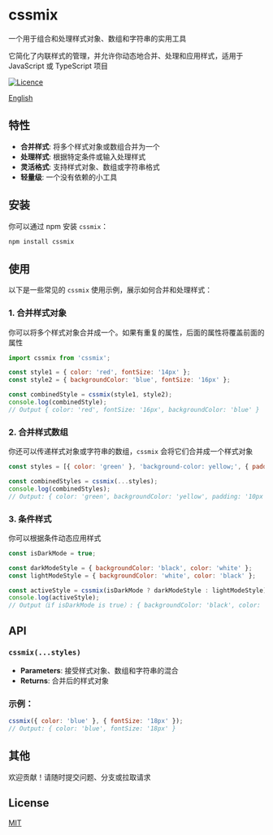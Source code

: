 # cssmix

一个用于组合和处理样式对象、数组和字符串的实用工具

它简化了内联样式的管理，并允许你动态地合并、处理和应用样式，适用于 JavaScript 或 TypeScript 项目

<p>
  <a aria-label="Licence" href="https://github.com/dafengzhen/cssmix/blob/main/LICENSE">
    <img alt="Licence" src="https://img.shields.io/github/license/dafengzhen/cssmix?style=flat-quare&labelColor=000000" />
  </a>
</p>

[English](./README.md)

## 特性

- **合并样式**: 将多个样式对象或数组合并为一个
- **处理样式**: 根据特定条件或输入处理样式
- **灵活格式**: 支持样式对象、数组或字符串格式
- **轻量级**: 一个没有依赖的小工具

## 安装

你可以通过 npm 安装 `cssmix`：

```bash
npm install cssmix
```

## 使用

以下是一些常见的 `cssmix` 使用示例，展示如何合并和处理样式：

### 1. 合并样式对象

你可以将多个样式对象合并成一个。如果有重复的属性，后面的属性将覆盖前面的属性

```js
import cssmix from 'cssmix';

const style1 = { color: 'red', fontSize: '14px' };
const style2 = { backgroundColor: 'blue', fontSize: '16px' };

const combinedStyle = cssmix(style1, style2);
console.log(combinedStyle);
// Output { color: 'red', fontSize: '16px', backgroundColor: 'blue' }
```

### 2. 合并样式数组

你还可以传递样式对象或字符串的数组，`cssmix` 会将它们合并成一个样式对象

```js
const styles = [{ color: 'green' }, 'background-color: yellow;', { padding: '10px' }];

const combinedStyles = cssmix(...styles);
console.log(combinedStyles);
// Output: { color: 'green', backgroundColor: 'yellow', padding: '10px' }
```

### 3. 条件样式

你可以根据条件动态应用样式

```js
const isDarkMode = true;

const darkModeStyle = { backgroundColor: 'black', color: 'white' };
const lightModeStyle = { backgroundColor: 'white', color: 'black' };

const activeStyle = cssmix(isDarkMode ? darkModeStyle : lightModeStyle);
console.log(activeStyle);
// Output（if isDarkMode is true）: { backgroundColor: 'black', color: 'white' }
```

## API

### `cssmix(...styles)`

- **Parameters**: 接受样式对象、数组和字符串的混合
- **Returns**: 合并后的样式对象

### 示例：

```js
cssmix({ color: 'blue' }, { fontSize: '18px' });
// Output: { color: 'blue', fontSize: '18px' }
```

## 其他

欢迎贡献！请随时提交问题、分支或拉取请求

## License

[MIT](https://opensource.org/licenses/MIT)

